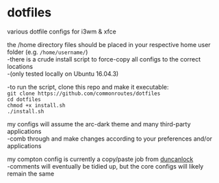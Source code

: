 # dotfiles
various dotfile configs for i3wm &amp; xfce

the /home directory files should be placed in your respective home user folder (e.g. `/home/username/`)<br>
-there is a crude install script to force-copy all configs to the correct locations<br>
-(only tested locally on Ubuntu 16.04.3)

-to run the script, clone this repo and make it executable:<br>
`git clone https://github.com/commonroutes/dotfiles`<br>
`cd dotfiles`<br>
`chmod +x install.sh`<br>
`./install.sh`<br>

my configs will assume the arc-dark theme and many third-party applications<br>
-comb through and make changes according to your preferences and/or applications<br>

my compton config is currently a copy/paste job from [duncanlock](http://duncanlock.net/blog/2013/06/07/how-to-switch-to-compton-for-beautiful-tear-free-compositing-in-xfce/)<br>
-comments will eventually be tidied up, but the core configs will likely remain the same
